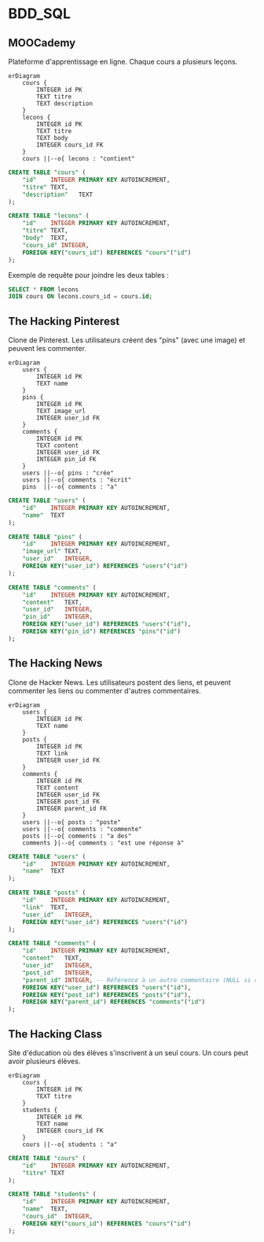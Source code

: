 # BDD_SQL

## MOOCademy

Plateforme d'apprentissage en ligne. Chaque cours a plusieurs leçons.

```mermaid
erDiagram
    cours {
        INTEGER id PK
        TEXT titre
        TEXT description
    }
    lecons {
        INTEGER id PK
        TEXT titre
        TEXT body
        INTEGER cours_id FK
    }
    cours ||--o{ lecons : "contient"
```

```sql
CREATE TABLE "cours" (
	"id"	INTEGER PRIMARY KEY AUTOINCREMENT,
	"titre"	TEXT,
	"description"	TEXT
);

CREATE TABLE "lecons" (
	"id"	INTEGER PRIMARY KEY AUTOINCREMENT,
	"titre"	TEXT,
	"body"	TEXT,
	"cours_id" INTEGER,
	FOREIGN KEY("cours_id") REFERENCES "cours"("id")
);
```

Exemple de requête pour joindre les deux tables :
```sql
SELECT * FROM lecons
JOIN cours ON lecons.cours_id = cours.id;
```

## The Hacking Pinterest

Clone de Pinterest. Les utilisateurs créent des "pins" (avec une image) et peuvent les commenter.

```mermaid
erDiagram
    users {
        INTEGER id PK
        TEXT name
    }
    pins {
        INTEGER id PK
        TEXT image_url
        INTEGER user_id FK
    }
    comments {
        INTEGER id PK
        TEXT content
        INTEGER user_id FK
        INTEGER pin_id FK
    }
    users ||--o{ pins : "crée"
    users ||--o{ comments : "écrit"
    pins  ||--o{ comments : "a"
```

```sql
CREATE TABLE "users" (
	"id"	INTEGER PRIMARY KEY AUTOINCREMENT,
	"name"	TEXT
);

CREATE TABLE "pins" (
	"id"	INTEGER PRIMARY KEY AUTOINCREMENT,
	"image_url"	TEXT,
	"user_id"	INTEGER,
	FOREIGN KEY("user_id") REFERENCES "users"("id")
);

CREATE TABLE "comments" (
	"id"	INTEGER PRIMARY KEY AUTOINCREMENT,
	"content"	TEXT,
	"user_id"	INTEGER,
	"pin_id"	INTEGER,
	FOREIGN KEY("user_id") REFERENCES "users"("id"),
	FOREIGN KEY("pin_id") REFERENCES "pins"("id")
);
```

## The Hacking News

Clone de Hacker News. Les utilisateurs postent des liens, et peuvent commenter les liens ou commenter d'autres commentaires.

```mermaid
erDiagram
    users {
        INTEGER id PK
        TEXT name
    }
    posts {
        INTEGER id PK
        TEXT link
        INTEGER user_id FK
    }
    comments {
        INTEGER id PK
        TEXT content
        INTEGER user_id FK
        INTEGER post_id FK
        INTEGER parent_id FK
    }
    users ||--o{ posts : "poste"
    users ||--o{ comments : "commente"
    posts ||--o{ comments : "a des"
    comments }|--o{ comments : "est une réponse à"
```

```sql
CREATE TABLE "users" (
	"id"	INTEGER PRIMARY KEY AUTOINCREMENT,
	"name"	TEXT
);

CREATE TABLE "posts" (
	"id"	INTEGER PRIMARY KEY AUTOINCREMENT,
	"link"	TEXT,
	"user_id"	INTEGER,
	FOREIGN KEY("user_id") REFERENCES "users"("id")
);

CREATE TABLE "comments" (
	"id"	INTEGER PRIMARY KEY AUTOINCREMENT,
	"content"	TEXT,
	"user_id"	INTEGER,
	"post_id"	INTEGER,
	"parent_id" INTEGER, -- Référence à un autre commentaire (NULL si c'est un commentaire de post)
	FOREIGN KEY("user_id") REFERENCES "users"("id"),
	FOREIGN KEY("post_id") REFERENCES "posts"("id"),
	FOREIGN KEY("parent_id") REFERENCES "comments"("id")
);
```

## The Hacking Class

Site d'éducation où des élèves s'inscrivent à un seul cours. Un cours peut avoir plusieurs élèves.

```mermaid
erDiagram
    cours {
        INTEGER id PK
        TEXT titre
    }
    students {
        INTEGER id PK
        TEXT name
        INTEGER cours_id FK
    }
    cours ||--o{ students : "a"
```

```sql
CREATE TABLE "cours" (
	"id"	INTEGER PRIMARY KEY AUTOINCREMENT,
	"titre"	TEXT
);

CREATE TABLE "students" (
	"id"	INTEGER PRIMARY KEY AUTOINCREMENT,
	"name"	TEXT,
	"cours_id"	INTEGER,
	FOREIGN KEY("cours_id") REFERENCES "cours"("id")
);
```
